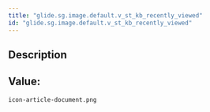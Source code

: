```yaml
---
title: "glide.sg.image.default.v_st_kb_recently_viewed"
id: "glide.sg.image.default.v_st_kb_recently_viewed"
---
```

## Description



## Value: 
```
icon-article-document.png
```